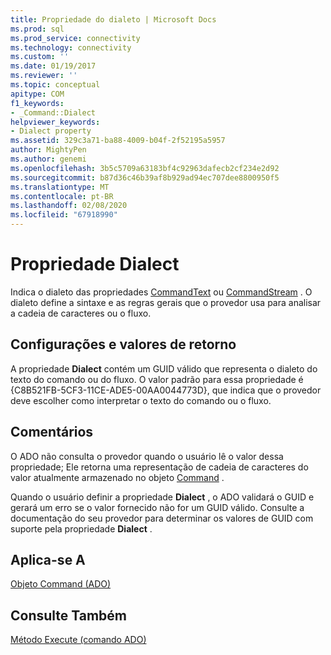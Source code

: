 ```yaml
---
title: Propriedade do dialeto | Microsoft Docs
ms.prod: sql
ms.prod_service: connectivity
ms.technology: connectivity
ms.custom: ''
ms.date: 01/19/2017
ms.reviewer: ''
ms.topic: conceptual
apitype: COM
f1_keywords:
- _Command::Dialect
helpviewer_keywords:
- Dialect property
ms.assetid: 329c3a71-ba88-4009-b04f-2f52195a5957
author: MightyPen
ms.author: genemi
ms.openlocfilehash: 3b5c5709a63183bf4c92963dafecb2cf234e2d92
ms.sourcegitcommit: b87d36c46b39af8b929ad94ec707dee8800950f5
ms.translationtype: MT
ms.contentlocale: pt-BR
ms.lasthandoff: 02/08/2020
ms.locfileid: "67918990"
---
```

# <a name="dialect-property"></a>Propriedade Dialect
Indica o dialeto das propriedades [CommandText](../../../ado/reference/ado-api/commandtext-property-ado.md) ou [CommandStream](../../../ado/reference/ado-api/commandstream-property-ado.md) . O dialeto define a sintaxe e as regras gerais que o provedor usa para analisar a cadeia de caracteres ou o fluxo.  
  
## <a name="settings-and-return-values"></a>Configurações e valores de retorno  
 A propriedade **Dialect** contém um GUID válido que representa o dialeto do texto do comando ou do fluxo. O valor padrão para essa propriedade é {C8B521FB-5CF3-11CE-ADE5-00AA0044773D}, que indica que o provedor deve escolher como interpretar o texto do comando ou o fluxo.  
  
## <a name="remarks"></a>Comentários  
 O ADO não consulta o provedor quando o usuário lê o valor dessa propriedade; Ele retorna uma representação de cadeia de caracteres do valor atualmente armazenado no objeto [Command](../../../ado/reference/ado-api/command-object-ado.md) .  
  
 Quando o usuário definir a propriedade **Dialect** , o ADO validará o GUID e gerará um erro se o valor fornecido não for um GUID válido. Consulte a documentação do seu provedor para determinar os valores de GUID com suporte pela propriedade **Dialect** .  
  
## <a name="applies-to"></a>Aplica-se A  
 [Objeto Command (ADO)](../../../ado/reference/ado-api/command-object-ado.md)  
  
## <a name="see-also"></a>Consulte Também  
 [Método Execute (comando ADO)](../../../ado/reference/ado-api/execute-method-ado-command.md)
